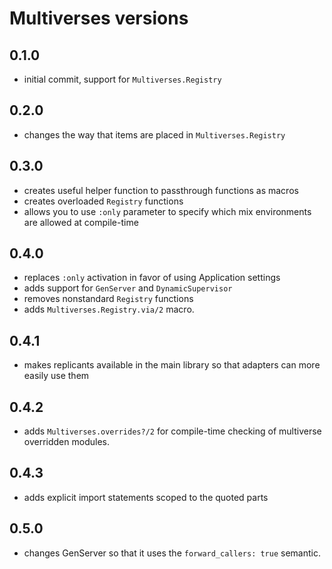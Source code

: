 # Multiverses versions

## 0.1.0

- initial commit, support for `Multiverses.Registry`

## 0.2.0

- changes the way that items are placed in `Multiverses.Registry`

## 0.3.0

- creates useful helper function to passthrough functions as macros
- creates overloaded `Registry` functions
- allows you to use `:only` parameter to specify which mix environments
  are allowed at compile-time

## 0.4.0

- replaces `:only` activation in favor of using Application settings
- adds support for `GenServer` and `DynamicSupervisor`
- removes nonstandard `Registry` functions
- adds `Multiverses.Registry.via/2` macro.

## 0.4.1

- makes replicants available in the main library so that adapters can
  more easily use them

## 0.4.2

- adds `Multiverses.overrides?/2` for compile-time checking of
  multiverse overridden modules.

## 0.4.3

- adds explicit import statements scoped to the quoted parts

## 0.5.0

- changes GenServer so that it uses the `forward_callers: true` semantic.
